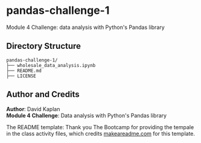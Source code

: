 # pandas-challenge-1
Module 4 Challenge: data analysis with Python's Pandas library

## Directory Structure
```
pandas-challenge-1/
├── wholesale_data_analysis.ipynb
├── README.md
├── LICENSE
```

## Author and Credits
**Author**: David Kaplan<br>
**Module 4 Challenge**: Data analysis with Python's Pandas library

The README template: Thank you The Bootcamp for providing the tempale in the class activity files, which credits [makeareadme.com](https://www.makeareadme.com/) for this template.

